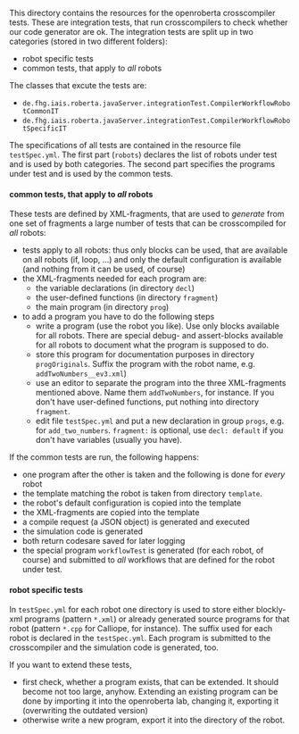 This directory contains the resources for the openroberta crosscompiler tests.
These are integration tests, that run crosscompilers to check whether our code generator are ok.
The integration tests are split up in two categories (stored in two different folders):

* robot specific tests
* common tests, that apply to _all_ robots

The classes that excute the tests are:

* `de.fhg.iais.roberta.javaServer.integrationTest.CompilerWorkflowRobotCommonIT`
* `de.fhg.iais.roberta.javaServer.integrationTest.CompilerWorkflowRobotSpecificIT`

The specifications of all tests are contained in the resource file `testSpec.yml`. The first part (`robots`)
declares the list of robots under test and is used by both categories. The second part specifies the
programs under test and is used by the common tests. 

#### common tests, that apply to _all_ robots

These tests are defined by XML-fragments, that are used to _generate_ from one set of fragments a large number
of tests that can be crosscompiled for _all_ robots:

* tests apply to all robots: thus only blocks can be used, that are available on all robots (if, loop, ...)
  and only the default configuration is available (and nothing from it can be used, of course)
* the XML-fragments needed for each program are:
  * the variable declarations (in directory `decl`)
  * the user-defined functions (in directory `fragment`)
  * the main program (in directory `prog`)
* to add a program you have to do the following steps
  * write a program (use the robot you like). Use only blocks available for all robots. There are special
    debug- and assert-blocks available for all robots to document what the program is supposed to do.
  * store this program for documentation purposes in directory `progOriginals`. Suffix the program with the
    robot name, e.g. `addTwoNumbers__ev3.xml`)
  * use an editor to separate the program into the three XML-fragments mentioned above. Name them `addTwoNumbers`, for instance.
    If you don't have user-defined functions, put nothing into directory `fragment`.
  * edit file `testSpec.yml` and put a new declaration in group `progs`, e.g. for `add_two_numbers`. `fragment:` is optional, use `decl: default`
    if you don't have variables (usually you have).
    
If the common tests are run, the following happens:

* one program after the other is taken and the following is done for _every_ robot
* the template matching the robot is taken from directory `template`.
* the robot's default configuration is copied into the template
* the XML-fragments are copied into the template
* a compile request (a JSON object) is generated and executed
* the simulation code is generated
* both return codesare saved for later logging
* the special program `workflowTest` is generated (for each robot, of course) and submitted to _all_ workflows that are defined for the robot under test.

#### robot specific tests

In `testSpec.yml` for each robot one directory is used to store either blockly-xml programs (pattern `*.xml`)
or already generated source programs for that robot (pattern `*.cpp` for Calliope, for instance). The suffix used
for each robot is declared in the `testSpec.yml`. Each program is submitted to the crosscompiler and the
simulation code is generated, too.
  
If you want to extend these tests,
  
* first check, whether a program exists, that can be extended. It should become not too large, anyhow.
  Extending an existing program can be done by importing it into the openroberta lab, changing it,
  exporting it (overwriting the outdated version)
* otherwise write a new program, export it into the directory of the robot.
  